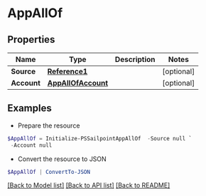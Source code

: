 # AppAllOf
## Properties

Name | Type | Description | Notes
------------ | ------------- | ------------- | -------------
**Source** | [**Reference1**](Reference1.md) |  | [optional] 
**Account** | [**AppAllOfAccount**](AppAllOfAccount.md) |  | [optional] 

## Examples

- Prepare the resource
```powershell
$AppAllOf = Initialize-PSSailpointAppAllOf  -Source null `
 -Account null
```

- Convert the resource to JSON
```powershell
$AppAllOf | ConvertTo-JSON
```

[[Back to Model list]](../README.md#documentation-for-models) [[Back to API list]](../README.md#documentation-for-api-endpoints) [[Back to README]](../README.md)

